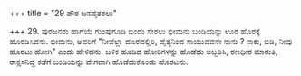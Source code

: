 +++
title = "29 ಪೌರ ಜನವೈತರಲು"

+++
29. ಪುರಜನರು ಹಾಗೆಯೆ ಗುಂಪುಗೂಡಿ ಬಂದು ಸೇರಲು ಭೀಮನು ಬಂಡಿಯನ್ನು  ಊರ ಹೊರಕ್ಕೆ ಹೊರಡಿಸಿದನು. ಭೀಮನು, ಅವರಿಗೆ "ನೀವೆಲ್ಲಾ ದೂರದಲ್ಲಿರಿ, ದೈತ್ಯನಿಂದ ಸಾಯುವವನೇ ನಾನು ? ಸಾಕು, ಬಿಡಿ, ನೀವು ಹೊರಟು ಹೋಗಿ" ಎಂದು ಹೇಳಿದನು. ಬಳಿಕ ಹೂಡಿದ ಹೋರಿಗಳನ್ನು ಹೊಡೆದು ಅಬ್ಬರಿಸಿ, ರಣಧೀರ ಮಾರುತಿ, ರಾಕ್ಷಸನಿದ್ದ ಕಡೆಗೆ ಬಂಡಿಯನ್ನು ವೇಗವಾಗಿ ಹೊಡೆದುಕೊಂಡು ಹೊರಟನು.